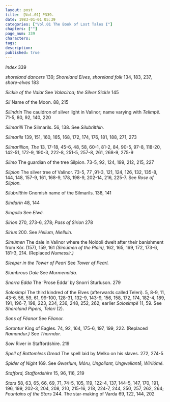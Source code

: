 ```yaml
---
layout: post
title: 【Vol.01】P339.
date: 1983-01-01 05:39
categories: ["Vol.01 The Book of Lost Tales I"]
chapters: [""]
page_num: 339
characters: 
tags: 
description: 
published: true
---
```


<p style="text-indent: 0;">
<I>Index </I>339
</p>

<I>shoreland dancers </I>139; <I>Shoreland Elves, shoreland folk </I>134, 183, 237, <I>shore-elves </I>183

<I>Sickle of the Valar </I>See <I>Valacirca; the Silver Sickle </I>145

<I>Sil   </I>Name of the Moon. 88, 215

<I>Silindrin   </I>The cauldron of silver light in Valinor; name varying with <I>Telimpë. </I>71-5, 80, 92, 140, 220

<I>Silmarilli   </I>The Silmarils. 56, 138. See <I>Silubrilthin.</I>

<I>Silmarils    </I>139, 151, 160, 165, 168, 172, 174, 176, 181, 188, 271, 273

<I>Silmarillion, The </I>13, 17-18, 45-6, 48, 58, 60-1, 81-2, 84, 90-5, 97-8, 118-20, 142-51, 172-9, 190-3, 222-8, 251-5, 257-8, 261, 268-9, 275-9

<I>Silmo   </I>The guardian of the tree Silpion. 73-5, 92, 124, 199, 212, 215, 227

<I>Silpion   </I>The silver tree of Valinor. 73-5, 77 ,91-3, 121, 124, 126, 132, 135-8, 144, 148, 157-9, 161, 168-9, 178, 198-9, 202-14, 216, 225-7. See <I>Rose of Silpion.</I>

<I>Silubrilthin   </I>Gnomish name of the Silmarils. 138, 141

<I>Sindarin </I>48, 144

<I>Singollo   </I>See <I>Elwë.</I>

<I>Sirion   </I>270, 273-6, 278; <I>Pass of Sirion </I>278

<I>Sirius   </I>200. See <I>Helium, Nielluin.</I>

<I>Simúmen   </I>The dale in Valinor where the Noldoli dwelt after their banishment from Kôr. (157), 159, 161 <I>(Simúmen of the Plain), </I>162, 165, 169, 172, 173-6, 181-3, 214. (Replaced <I>Numessir.)</I>

<I>Sleeper in the Tower of Pearl   </I>See <I>Tower of Pearl.</I>

<I>Slumbrous Dale    </I>See <I>Murmenalda.</I>

<I>Snorra Edda </I>The ‘Prose Edda’ by Snorri Sturluson. 279

<I>Solosimpi   </I>The third kindred of the Elves (afterwards called Teleri). 5, 8-9, 11, 43-6, 56, 59, 61, 99-100, 128-31, 132-9, 143-9, 156, 158, 172, 174, 182-4, 189, 191, 196-7, 198, 223, 234, 236, 248, 252, 262; earlier <I>Solosimpë </I>11, 59. See <I>Shoreland Pipers, Teleri </I>(2).

<I>Sons of Fëanor </I>See <I>Fëanor.</I>

<I>Sorontur   </I>King of Eagles. 74, 92, 164, 175-6, 197, 199, 222. (Replaced <I>Ramandur.) </I>See <I>Thorndor.</I>

<I>Sow   </I>River in Staffordshire. 219

<I>Spell of Bottomless Dread </I>The spell laid by Melko on his slaves. 272, 274-5

<I>Spider of Night </I>169. See <I>Gwerlum, Móru, Ungoliant, Ungweliantē, Wirilómë.</I>

<I>Stafford, Staffordshire    </I>15, 96, 116, 219

<I>Stars   </I>58, 63, 65, 66, 69, 71, 74-5, 105, 119, 122-4, 137, 144-5, 147, 170, 191, 196, 199, 202-3, 204, 208, 210, 215-16, 218, 224-7, 244, 250, 257, 262, 264; <I>Fountains of the Stars </I>244. The star-making of Varda 69, 122, 144, 202

